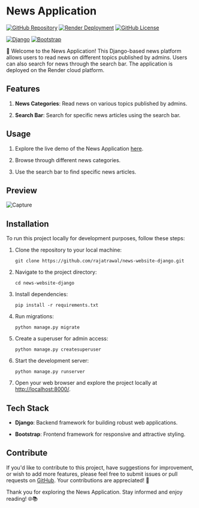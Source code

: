 
# News Application

[![GitHub Repository](https://img.shields.io/badge/GitHub%20Repo-News%20Application-green)](https://github.com/rajatrawal/news-website-django)
[![Render Deployment](https://img.shields.io/badge/Deployment-Render-orange)](https://news-app-django.onrender.com/)
[![GitHub License](https://img.shields.io/badge/license-MIT-blue.svg)](LICENSE)

[![Django](https://img.shields.io/badge/Django-Backend-blue)](https://www.djangoproject.com/)
[![Bootstrap](https://img.shields.io/badge/Bootstrap-Styling-blue)](https://getbootstrap.com/)

📰 Welcome to the News Application! This Django-based news platform allows users to read news on different topics published by admins. Users can also search for news through the search bar. The application is deployed on the Render cloud platform.

## Features

1. **News Categories**: Read news on various topics published by admins.

2. **Search Bar**: Search for specific news articles using the search bar.

## Usage

1. Explore the live demo of the News Application [here](https://news-app-django.onrender.com/).

2. Browse through different news categories.

3. Use the search bar to find specific news articles.

## Preview
![Capture](https://github.com/rajatrawal/news-website-django/assets/72153827/311df4d3-975e-4cd6-8aef-d04fb2352651)

## Installation

To run this project locally for development purposes, follow these steps:

1. Clone the repository to your local machine:

   ```shell
   git clone https://github.com/rajatrawal/news-website-django.git
   ```

2. Navigate to the project directory:

   ```shell
   cd news-website-django
   ```

3. Install dependencies:

   ```shell
   pip install -r requirements.txt
   ```

4. Run migrations:

   ```shell
   python manage.py migrate
   ```

5. Create a superuser for admin access:

   ```shell
   python manage.py createsuperuser
   ```

6. Start the development server:

   ```shell
   python manage.py runserver
   ```

7. Open your web browser and explore the project locally at [http://localhost:8000/](http://localhost:8000/).

## Tech Stack

- **Django**: Backend framework for building robust web applications.

- **Bootstrap**: Frontend framework for responsive and attractive styling.


## Contribute

If you'd like to contribute to this project, have suggestions for improvement, or wish to add more features, please feel free to submit issues or pull requests on [GitHub](https://github.com/rajatrawal/news-website-django). Your contributions are appreciated! 🚀

Thank you for exploring the News Application. Stay informed and enjoy reading! 🌐📚
